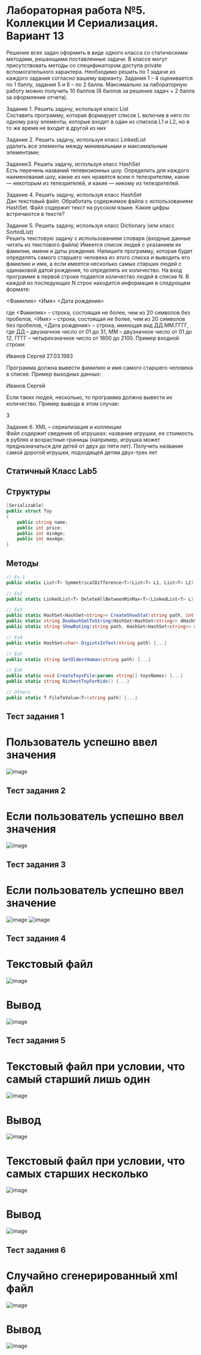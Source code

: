 # Лабораторная работа №5. Коллекции И Сериализация. Вариант 13
Решение всех задач оформить в виде одного класса со статическими методами, решающими
поставленные задачи. В классе могут присутствовать методы со спецификатором доступа private
вспомогательного характера.
Необходимо решить по 1 задаче из каждого задания согласно вашему варианту. Задания 1 – 4
оценивается по 1 баллу, задания 5 и 6 – по 2 балла. Максимально за лабораторную работу можно
получить 10 баллов (8 баллов за решение задач + 2 балла за оформление отчета).

Задание 1. Решить задачу, используя класс List  
Составить программу, которая формирует список L включив в него по одному разу элементы,
которые входят в один из списков L1 и L2, но в то же время не входит в другой из них

Задание 2. Решить задачу, используя класс LinkedList  
удалить все элементы между минимальным и максимальным элементами;

Задание3. Решить задачу, используя класс HashSet  
Есть перечень названий телевизионных шоу. Определить для каждого наименования шоу, какие
из них нравятся всем n телезрителям, какие — некоторым из телезрителей, и какие — никому из
телезрителей.

Задание 4. Решить задачу, используя класс HashSet  
Дан текстовый файл. Обработать содержимое файла с использованием HashSet.
Файл содержит текст на русском языке. Какие цифры встречаются в тексте?

Задание 5. Решить задачу, используя класс Dictionary (или класс SortedList)  
Решить текстовую задачу с использованием словаря (входные данные читать из текстового файла)
Имеется список людей с указанием их фамилии, имени и даты рождения. Напишите программу,
которая будет определять самого старшего человека из этого списка и выводить его фамилию и
имя, а если имеется несколько самых старших людей с одинаковой датой рождения, то
определять их количество.
На вход программе в первой строке подается количество людей в списке N. В каждой из
последующих N строк находится информация в следующем формате:  

<Фамилия> <Имя> <Дата рождения>

где <Фамилия> – строка, состоящая не более, чем из 20 символов без пробелов, <Имя> – строка,
состоящая не более, чем из 20 символов без пробелов, <Дата рождения> – строка, имеющая вид
ДД.ММ.ГГГГ, где ДД – двузначное число от 01 до 31, ММ – двузначное число от 01 до 12, ГГГГ –
четырехзначное число от 1800 до 2100.
Пример входной строки:

Иванов Сергей 27.03.1993

Программа должна вывести фамилию и имя самого старшего человека в списке.
Пример выходных данных:

  Иванов Сергей

Если таких людей, несколько, то программа должна вывести их количество. 
Пример вывода в
этом случае:

3


Задание 6. XML – cериализация и коллекции  
Файл содержит сведения об игрушках: название игрушки, ее стоимость в рублях и возрастные
границы (например, игрушка может предназначаться для детей от двух до пяти лет). Получить
название самой дорогой игрушки, подходящей детям двух-трех лет

## Статичный Класс Lab5
## Структуры
```c#
[Serializable]
public struct Toy
{
    public string name;
    public int price;
    public int minAge;
    public int maxAge;
}
```

## Методы
```c#
// Ex 1
public static List<T> SymmetricalDifference<T>(List<T> L1, List<T> L2) {...}

// Ex2
public static LinkedList<T> DeleteAllBetweenMinMax<T>(LinkedList<T> L) where T : IComparable {...}

// Ex3
public static HashSet<HashSet<string>> CreateShowStat(string path, int showCount) {...}
public static string DouHashSetToString(HashSet<HashSet<string>> dHashSet) {...}
public static string ShowRating(string path, HashSet<HashSet<string>> statistics) {...}

// Ex4
public static HashSet<char> DigintsInText(string path) {...}

// Ex5
public static string GetOldestHuman(string path) {...}

// Ex6
public static void CreateToysFile(params string[] toysNames) {...}
public static string RichestToyForKids() {...}

// Others
public static T FileToValue<T>(string path) {...}
```

## Тест задания 1

# Пользователь успешно ввел значения
![image](https://github.com/user-attachments/assets/df89f2b7-ebc6-49eb-ac3f-f5625de9753c)

## Тест задания 2
# Если пользователь успешно ввел значения
![image](https://github.com/user-attachments/assets/41c3da40-618d-4716-819b-d0ee84d52bf9)

## Тест задания 3
# Если пользователь успешно ввел значение
![image](https://github.com/user-attachments/assets/a1ae640d-50d8-4f99-a32b-71c21f2df454)
![image](https://github.com/user-attachments/assets/0625170d-a7fd-4110-82db-4cc2a4336161)

## Тест задания 4
# Текстовый файл
![image](https://github.com/user-attachments/assets/a4000625-9bd7-43b2-9aea-c3f86f406e72)
# Вывод
![image](https://github.com/user-attachments/assets/d9e03f49-6ce4-4f44-a5b0-d3a9cbbeec61)

## Тест задания 5
# Текстовый файл при условии, что самый старший лишь один
![image](https://github.com/user-attachments/assets/2011a4a7-b319-4be4-9c54-ef83f46c0645)
# Вывод
![image](https://github.com/user-attachments/assets/dca28173-7b7c-4aad-b973-3e065e7f300f)
# Текстовый файл при условии, что самых старших несколько
![image](https://github.com/user-attachments/assets/f6d3b021-bfb8-4d01-8fd9-bc7115714819)
# Вывод
![image](https://github.com/user-attachments/assets/c122c5ce-e304-496f-aa5c-9fc30e8112c7)

## Тест задания 6
# Случайно сгенерированный xml файл
![image](https://github.com/user-attachments/assets/dbec0d7a-7808-4d1a-9a14-5efa33e32d7e)
# Вывод
![image](https://github.com/user-attachments/assets/e8c1fe8e-7dd3-4216-a292-5a1439aa5dcc)
